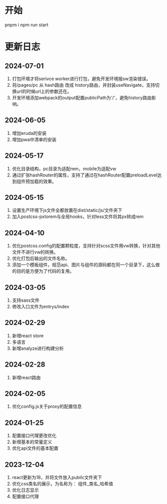 # 开始
pnpm i 
npm run start

# 更新日志
## 2024-07-01
1. 打包环境才将serivce worker进行打包，避免开发环境报sw渲染错误。
2. 将/pages/pc 从 hash路由 改成 history路由，并封装useNavigate，支持切换url的时候url上的参数还在。
3. 开发环境添加webpack的output配置publicPath为'/'，避免history路由影响。
## 2024-06-05
1. 增加eruda的安装
2. 增加pwa中清单的安装
## 2024-05-17
1. 优化目录结构，pc目录为适配rem，mobile为适配vw
2. 通过扩张hashRouter的属性，支持了通过在hashRouter配置preloadLevel达到组件预加载的效果。
## 2024-05-15
1. 设置生产环境下js文件全都放置在dist/static/js/文件夹下
2. 加入postcss-pxtorem与全局hooks，针对less文件将其px转成rem
## 2024-04-10
1. 优化postcss.config的配置颗粒度，支持针对scss文件用vw转换，针对其他文件不进行vw的转换。
2. 优化打包后输出的文件名称。
3. 添加一个模板组件，规范api、图片与组件的源码都在同一个目录下，这么做的目的是方便为了代码的复用。
## 2024-03-05
1. 支持sass文件
2. 修改入口文件为entrys/index
## 2024-02-29
1. 新增react store
2. 多语言
3. 新增analyze进行构建分析
## 2024-02-28
1. 新增react路由
## 2024-02-05
1. 优化config.js关于proxy的配置信息
## 2024-01-25
1. 配置接口代理更改优化
2. 新增基本的常量定义
3. 优化api文件的基本配置
## 2023-12-04
1. react更新为18，并将文件放入pubilc文件夹下
2. 优化css类名的展示，为名称为： 组件_类名_哈希值
3. 优化日志显示
4. 配置接口代理